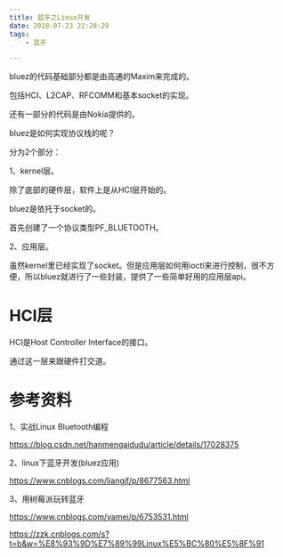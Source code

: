 ```yaml
---
title: 蓝牙之Linux开发
date: 2018-07-23 22:28:29
tags:
	- 蓝牙

---
```




bluez的代码基础部分都是由高通的Maxim来完成的。

包括HCI、L2CAP、RFCOMM和基本socket的实现。

还有一部分的代码是由Nokia提供的。

bluez是如何实现协议栈的呢？

分为2个部分：

1、kernel层。

除了底部的硬件层，软件上是从HCI层开始的。

bluez是依托于socket的。

首先创建了一个协议类型PF_BLUETOOTH。

2、应用层。

虽然kernel里已经实现了socket。但是应用层如何用ioctl来进行控制，很不方便，所以bluez就进行了一些封装，提供了一些简单好用的应用层api。



# HCI层

HCI是Host Controller Interface的接口。

通过这一层来跟硬件打交道。



# 参考资料

1、实战Linux Bluetooth编程

https://blog.csdn.net/hanmengaidudu/article/details/17028375

2、linux下蓝牙开发(bluez应用)

https://www.cnblogs.com/liangjf/p/8677563.html

3、用树莓派玩转蓝牙

https://www.cnblogs.com/vamei/p/6753531.html

https://zzk.cnblogs.com/s?t=b&w=%E8%93%9D%E7%89%99Linux%E5%BC%80%E5%8F%91